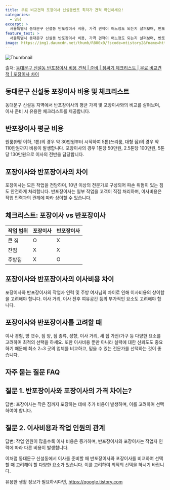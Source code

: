 ```yaml
---
title: 무료 비교견적 포장이사 신설동반포 최저가 견적 확인하세요!
categories:
  - 일상
excerpt: >
  서울특별시 동대문구 신설동 반포장이사 비용, 가격 견적이 어느정도 되는지 살펴보며, 반포장이사를 준비함에 있어 짐싸기 준비 체크리스트가 무엇인지 보겠습니다. 마지막으로 포장이사와 차이점을 통해 무료 비교견적으로 어떤 것이 더 합리적인 선택인지 공유 드립니다.동대문구 신설동 포장이사 견적 샘플 보기 👈 클릭동대문구 신설동 포장이사 가격 살펴보기 👈 클릭동대문구 신설동 반포장이사 평균 이사 비용평수동대문구 신설동 평균 이사 비용원룸 이사9평 이하 (1톤)30만원~투룸/쓰리룸 이사16평 ~ 20평 (2.5톤)80만원~쓰리룸 이사21평 (5톤) ~110만원~우리집 무료 이사견적 받기 👈 클릭동대문구 신설동 포장 vs 반포장 이사: 큰 차이점이사의 가장 큰 차이점은 포장이사는 모든 작업을 업체가 맡고, 반포..
feature_text: >
  서울특별시 동대문구 신설동 반포장이사 비용, 가격 견적이 어느정도 되는지 살펴보며, 반포장이사를 준비함에 있어 짐싸기 준비 체크리스트가 무엇인지 보겠습니다. 마지막으로 포장이사와 차이점을 통해 무료 비교견적으로 어떤 것이 더 합리적인 선택인지 공유 드립니다.동대문구 신설동 포장이사 견적 샘플 보기 👈 클릭동대문구 신설동 포장이사 가격 살펴보기 👈 클릭동대문구 신설동 반포장이사 평균 이사 비용평수동대문구 신설동 평균 이사 비용원룸 이사9평 이하 (1톤)30만원~투룸/쓰리룸 이사16평 ~ 20평 (2.5톤)80만원~쓰리룸 이사21평 (5톤) ~110만원~우리집 무료 이사견적 받기 👈 클릭동대문구 신설동 포장 vs 반포장 이사: 큰 차이점이사의 가장 큰 차이점은 포장이사는 모든 작업을 업체가 맡고, 반포..
image: https://img1.daumcdn.net/thumb/R800x0/?scode=mtistory2&fname=https%3A%2F%2Fblog.kakaocdn.net%2Fdn%2FcswyP6%2FbtsHfBjfLNV%2FgxUPAakB1yy8mn4vvoPokK%2Fimg.webp
---
```


![Thumbnail](https://img1.daumcdn.net/thumb/R800x0/?scode=mtistory2&fname=https%3A%2F%2Fblog.kakaocdn.net%2Fdn%2FcswyP6%2FbtsHfBjfLNV%2FgxUPAakB1yy8mn4vvoPokK%2Fimg.webp)

<p>출처: <a href="https://qoogle.tistory.com/9870" rel="dofollow">동대문구 신설동 반포장이사 비용 견적 | 준비 | 짐싸기 체크리스트 | 무료 비교견적 | 포장이사 차이</a> </p>

## 동대문구 신설동 포장이사 비용 및 체크리스트

동대문구 신설동 지역에서 반포장이사의 평균 가격 및 포장이사와의 비교를 살펴보며, 이사 준비 시 유용한 체크리스트를 제공합니다.

## 반포장이사 평균 비용

원룸(9평 이하, 1톤)의 경우 약 30만원부터 시작하여 5톤(쓰리룸, 대형 짐)의 경우 약 110만원까지 비용이 발생합니다. 포장이사의
경우 1톤당 50만원, 2.5톤당 100만원, 5톤당 130만원으로 이사의 전반을 담당합니다.

## **포장이사와 반포장이사의 차이**

포장이사는 모든 작업을 전담하며, 10년 이상의 전문가로 구성되어 파손 위험이 있는 짐도 안전하게 처리합니다. 반포장이사는 일부 작업을
고객이 직접 처리하며, 이사비용은 작업 인력과의 관계에 따라 상이할 수 있습니다.

## **체크리스트: 포장이사 vs 반포장이사**

**작업 범위** | **포장이사** | **반포장이사**  
---|---|---  
큰 짐 | O | X  
잔짐 | X | X  
주방짐 | X | O  
  
## **포장이사와 반포장이사의 이사비용 차이**

포장이사와 반포장이사의 작업자 인력 및 주방 여사님의 차이로 인해 이사비용의 상이함을 고려해야 합니다. 이사 거리, 이사 전후 여유공간 등의
부가적인 요소도 고려해야 합니다.

## 포장이사와 반포장이사를 고려할 때

이사 경험, 방 갯수, 짐 양, 짐 종류, 성향, 이사 거리, 새 집 가전/가구 등 다양한 요소를 고려하여 최적의 선택을 하세요. 또한
이사비용 뿐만 아니라 실력에 대한 신뢰도도 중요하기 때문에 최소 2~3 곳의 업체를 비교하고, 믿을 수 있는 전문가를 선택하는 것이
좋습니다.

## 자주 묻는 질문 FAQ

## 질문 1. 반포장이사와 포장이사의 가격 차이는?

답변: 포장이사는 작은 짐까지 포장하는 데에 추가 비용이 발생하며, 이를 고려하여 선택하여야 합니다.

## 질문 2. 이사비용과 작업 인원의 관계

답변: 작업 인원이 많을수록 이사 비용은 증가하며, 반포장이사와 포장이사는 작업자 인력에 따라 다른 비용이 발생합니다.

이처럼 동대문구 신설동에서 이사를 준비할 때 반포장이사와 포장이사를 비교하여 선택할 때 고려해야 할 다양한 요소가 있습니다. 이를 고려하여
최적의 선택을 하시기 바랍니다.

 

유용한 생활 정보가 필요하시다면, <a href="https://qoogle.tistory.com" rel="dofollow">https://qoogle.tistory.com</a>


